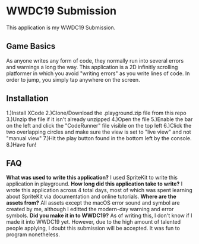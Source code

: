 # WWDC19 Submission
This application is my WWDC19 Submission.
## Game Basics
As anyone writes any form of code, they normally run into several errors and warnings a long the way. This application is a 2D infinitly scrolling platformer in which you avoid "writing errors" as you write lines of code. In order to jump, you simply tap anywhere on the screen.
## Installation
1.)Install XCode
2.)Clone/Download the .playground.zip file from this repo
3.)Unzip the file if it isn't already unzipped
4.)Open the file
5.)Enable the bar on the left and click the "CodeRunner" file visible on the top left
6.)Click the two overlapping circles and make sure the view is set to "live view" and not "manual view"
7.)Hit the play button found in the bottom left by the console.
8.)Have fun!
## FAQ
**What was used to write this application?**
I used SpriteKit to write this application in playground.
**How long did this application take to write?**
I wrote this application across 4 total days, most of which was spent learning about SpriteKit via documentation and online tutorials.
**Where are the assets from?**
All assets except the macOS error sound and symbol are created by me, although I editted the modern-day warning and error symbols.
**Did you make it in to WWDC19?**
As of writing this, I don't know if I made it into WWDC19 yet. However, due to the high amount of talented people applying, I doubt this submission will be accepted. It was fun to program nonetheless.

